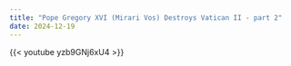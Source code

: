```yaml
---
title: "Pope Gregory XVI (Mirari Vos) Destroys Vatican II - part 2"
date: 2024-12-19
---
```


{{< youtube yzb9GNj6xU4 >}}
